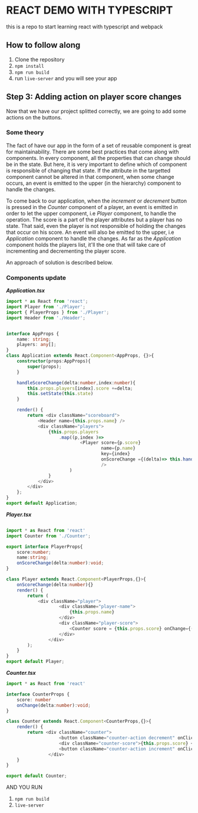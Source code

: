 # REACT DEMO WITH TYPESCRIPT
this is a repo to start learning react with typescript and webpack

## How to follow along
1. Clone the repository
2. `npm install`
3. `npm run build `
4. run `live-server` and you will see your app

## Step 3: Adding action on player score changes 
Now that we have our project splitted correctly, we are going to add some actions on the buttons.

### **Some theory**
The fact of have our app in the form of a set of reusable component is great for maintainability.  There are some best practices that come along with 
components. In every component, all the properties that can change should be in the state. But here, it is very important to define which of component is 
responsible of changing that state. If the attribute in the targetted component cannot be altered in that component, when some change occurs, an event is emitted to 
the upper (in the hierarchy) component to handle the changes.

To come back to our application, when the *increment* or *decrement* button is pressed in the *Counter* component of a player, an event is emitted in order to 
let the upper component, i.e *Player* component, to handle the operation.
The score is a part of the player attributes but a player has no state. That said, even the player is not responsible of holding the changes that occur on his score.
An event will also be emitted to the upper, i.e *Application* component to handle the changes. As far as the *Application* component holds the players list, it'll the 
one that will take care of incrementing and decrementing the player score.

An approach of solution is described below.

### Components update

***Application.tsx***
```typescript
import * as React from 'react';
import Player from './Player';
import { PlayerProps } from './Player';
import Header from './Header';


interface AppProps {
    name: string;
    players: any[];
}
class Application extends React.Component<AppProps, {}>{
    constructor(props:AppProps){
        super(props);
    }

    handleScoreChange(delta:number,index:number){
        this.props.players[index].score +=delta;
        this.setState(this.state)
    }

    render() {
        return <div className="scoreboard">
            <Header name={this.props.name} />
            <div className="players">
                {this.props.players
                    .map((p,index )=> 
                            <Player score={p.score} 
                                    name={p.name} 
                                    key={index} 
                                    onScoreChange ={(delta)=> this.handleScoreChange(delta,index)} 
                                    />
                        )
                }
            </div>
        </div>
    };
}
export default Application;
```

***Player.tsx***

```typescript

import * as React from 'react'
import Counter from './Counter';

export interface PlayerProps{
    score:number;
    name:string;
    onScoreChange(delta:number):void;
}

class Player extends React.Component<PlayerProps,{}>{
    onScoreChange(delta:number){}
    render() {
        return (
            <div className="player">
                    <div className="player-name">
                        {this.props.name}
                    </div>
                    <div className="player-score">
                        <Counter score = {this.props.score} onChange={(delta)=> this.onScoreChange(delta)} /> 
                    </div>
                </div>
        );
    }
}
export default Player;
```

***Counter.tsx***
```typescript
import * as React from 'react'

interface CounterProps {
    score: number
    onChange(delta:number):void;
}

class Counter extends React.Component<CounterProps,{}>{
    render() {
        return <div className="counter">
                    <button className="counter-action decrement" onClick={()=> this.props.onChange(-1)}> - </button>
                    <div className="counter-score">{this.props.score} </div>
                    <button className="counter-action increment" onClick ={()=>this.props.onChange(1)}> + </button>
                </div>
    }
}

export default Counter;
```

AND YOU RUN 
1. `npm run build`
2. `live-server`